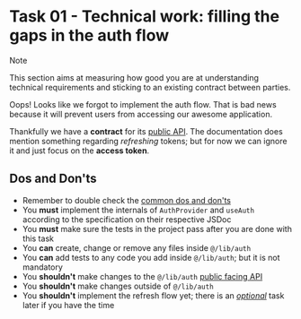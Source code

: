 # Task 01 - Technical work: filling the gaps in the auth flow

> [!NOTE]
> This section aims at measuring how good you are at understanding technical requirements and sticking to an existing contract between parties.

Oops! Looks like we forgot to implement the auth flow. That is bad news because it will prevent users from accessing our awesome application.

Thankfully we have a **contract** for its [public API](../src/lib/auth/index.ts). The documentation does mention something regarding _refreshing_ tokens; but for now we can ignore it and just focus on the **access token**.

## Dos and Don'ts

- Remember to double check the [common dos and don'ts](../README.md#dos-and-donts)
- You **must** implement the internals of `AuthProvider` and `useAuth` according to the specification on their respective JSDoc
- You **must** make sure the tests in the project pass after you are done with this task
- You **can** create, change or remove any files inside `@/lib/auth`
- You **can** add tests to any code you add inside `@/lib/auth`; but it is not mandatory
- You **shouldn't** make changes to the `@/lib/auth` [public facing API](../src/lib/auth/index.ts)
- You **shouldn't** make changes outside of `@/lib/auth`
- You **shouldn't** implement the refresh flow yet; there is an [_optional_](./task-04.md) task later if you have the time
